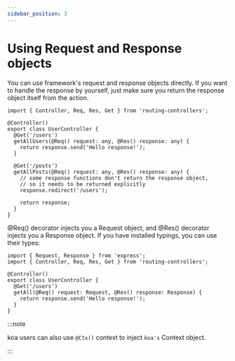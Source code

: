 ```yaml
---
sidebar_position: 3
---
```


# Using Request and Response objects

You can use framework's request and response objects directly. If you want to handle the response by yourself, just make sure you return the response object itself from the action.

```
import { Controller, Req, Res, Get } from 'routing-controllers';

@Controller()
export class UserController {
  @Get('/users')
  getAllUsers(@Req() request: any, @Res() response: any) {
    return response.send('Hello response!');
  }

  @Get('/posts')
  getAllPosts(@Req() request: any, @Res() response: any) {
    // some response functions don't return the response object,
    // so it needs to be returned explicitly
    response.redirect('/users');

    return response;
  }
}

```

@Req() decorator injects you a Request object, and @Res() decorator injects you a Response object. If you have installed typings, you can use their types:

```
import { Request, Response } from 'express';
import { Controller, Req, Res, Get } from 'routing-controllers';

@Controller()
export class UserController {
  @Get('/users')
  getAll(@Req() request: Request, @Res() response: Response) {
    return response.send('Hello response!');
  }
}

```

:::note

koa users can also use `@Ctx()` context to inject `koa's` Context object.

:::
